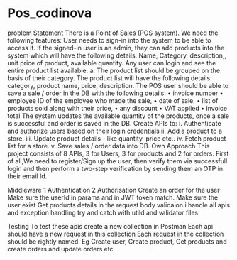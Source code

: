 # Pos_codinova

problem Statement
There is a Point of Sales (POS system). We need the following features:
User needs to sign-in into the system to be able to access it.
If the signed-in user is an admin, they can add products into the system which will have the following details: Name, Category, description,, unit price of product, available quantity.
Any user can login and see the entire product list available. a. The product list should be grouped on the basis of their category. The product list will have the following details: category, product name, price, description.
The POS user should be able to save a sale / order in the DB with the following details: • invoice number • employee ID of the employee who made the sale, • date of sale, • list of products sold along with their price, • any discount • VAT applied • invoice total
The system updates the available quantity of the products, once a sale is successful and order is saved in the DB. Create APIs to: i. Authenticate and authorize users based on their login credentials ii. Add a product to a store. iii. Update product details - like quantity, price etc.. iv. Fetch product list for a store. v. Save sales / order data into DB.
Own Approach
This project consists of 8 APIs, 3 for Users, 3 for products and 2 for orders. First of all,We need to register/Sign up the user, then verify them via successfull login and then perform a two-step verification by sending them an OTP in their email Id.

Middleware
1 Authentication
2 Authorisation
Create an order for the user
Make sure the userId in params and in JWT token match.
Make sure the user exist
Get products details in the request body
validaion
i handle all apis and exception handling try and catch with utild and validator files

Testing
To test these apis create a new collection in Postman
Each api should have a new request in this collection
Each request in the collection should be rightly named. Eg Create user, Create product, Get products and create orders and update orders etc

